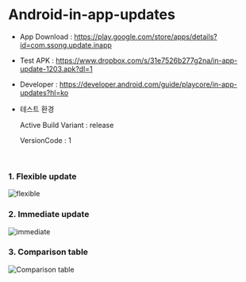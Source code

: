 # Android-in-app-updates


* App Download : https://play.google.com/store/apps/details?id=com.ssong.update.inapp
* Test APK : https://www.dropbox.com/s/31e7526b277g2na/in-app-update-1203.apk?dl=1
* Developer : https://developer.android.com/guide/playcore/in-app-updates?hl=ko

* 테스트 환경 

  Active Build Variant : release
  
  VersionCode : 1
<br>

### 1. Flexible update 
![flexible](https://user-images.githubusercontent.com/50819260/103492410-04dea000-4e6e-11eb-898a-c08ebb4aa618.png)
<br>

### 2. Immediate update 
![immediate](https://user-images.githubusercontent.com/50819260/103492418-0740fa00-4e6e-11eb-8894-94c8a99db9b3.png)
<br>

### 3. Comparison table
![Comparison table](https://user-images.githubusercontent.com/50819260/101276376-83a0d880-37ef-11eb-8ab1-95803bd98173.png)
<br>
